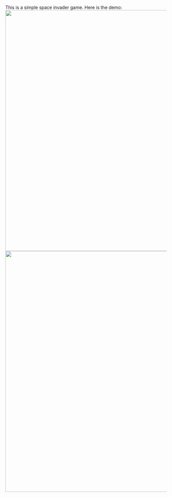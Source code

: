 This is a simple space invader game. 
Here is the demo:
<img src="https://github.com/abrarr18/SpaceInvader/blob/master/SpaceInvader2Demo.gif" width=750><br>
<img src="https://github.com/abrarr18/SpaceInvader/blob/master/SpaceInvaderDemo.gif" width=750><br>
